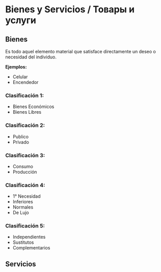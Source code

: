 # Bienes y Servicios / Товары и услуги

## Bienes
Es todo aquel elemento material que satisface directamente un deseo o necesidad del individuo.

**Ejemplos:**
- Celular
- Encendedor
### Clasificación 1:
- Bienes Económicos
- Bienes Libres
### Clasificación 2:
- Publico
- Privado
### Clasificación 3:
- Consumo
- Producción
### Clasificación 4:
- 1° Necesidad
- Inferiores
- Normales
- De Lujo
### Clasificación 5:
- Independientes
- Sustitutos
- Complementarios

## Servicios